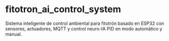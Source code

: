 # fitotron_ai_control_system
Sistema inteligente de control ambiental para fitotrón basado en ESP32 con sensores, actuadores, MQTT y control neuro-IA PID en modo automático y manual.
